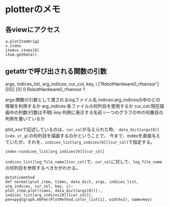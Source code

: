 # plotterのメモ

## 各viewにアクセス
```
a.plotItemOrig2
v.items
item=v.items[0]
item.getData()
````

## getattrで呼び出される関数の引数
args, indices_list, arg_indices, cur_col, key, i
['RobotHardware0_rfsensor'] [[0]] [0] 0 RobotHardware0_rfsensor 1

args:関数の引数として渡されるlogファイル名
indices:arg_indicesの中のどの情報を利用するか
arg_indices:各ファイルの何列目を使用するか
cur_col:現在描画中の列数(行数は不明)
key:判例に表示する名前
i:一つのグラフの中の何番目の判例を書いているか

plot_xxxで記述しているのは、`cur_col`が与えられた時、
`data_dict[args[0]]`(=ex. `st_q`)
の何列目を描画するのかということで、
今まで、indexを直接与えていたが、それを、`indices_list[arg_indices[0]][cur_col]`で指定する。
```
index->indices_list[arg_indices[0]][cur_col]
```


`indices_list[log_file_name][cur_col]`で、`cur_col`に対して、`log_file_name`の何列目を参照するべきかがわかる。



```
@staticmethod
def normal(plot_item, times, data_dict, args, indices_list, arg_indices, cur_col, key, i):
plot_item.plot(times, data_dict[args[0]][:, indices_list[arg_indices[0]][cur_col]], pen=pyqtgraph.mkPen(PlotMethod.color_list[i], width=2), name=key)
```

